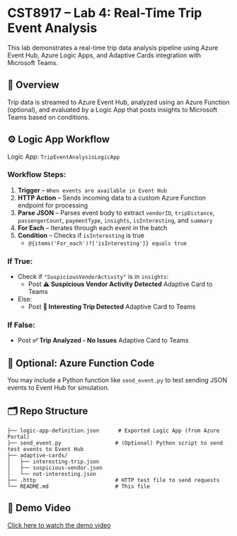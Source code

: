 <!-- 

Repo link:
https://github.com/degu0055/Lab-4-Real-Time-Trip-Event-Analysis


ChatGPT:
https://chatgpt.com/c/68883c5e-6850-8001-b904-fad3c71dec17

JSON:
https://chatgpt.com/c/68886f49-c814-8001-9bc2-56a55b39a774

Sample Data:
https://chatgpt.com/c/688ae0ff-59b4-8001-87d2-886d536754cc


Parse JSON step:
{
  "type": "array",
  "items": {
    "type": "object",
    "properties": {
      "vendorID": {
        "type": "string"
      },
      "tripDistance": {
        "type": "number"
      },
      "passengerCount": {
        "type": "integer"
      },
      "paymentType": {
        "type": "string"
      },
      "insights": {
        "type": "array",
        "items": {
          "type": "string"
        }
      },
      "isInteresting": {
        "type": "boolean"
      },
      "summary": {
        "type": "string"
      }
    },
    "required": [
      "isInteresting"
    ]
  }
}

If else JSON card:
{
  "type": "AdaptiveCard",
  "body": [
    {
      "type": "TextBlock",
      "text": "@{if(contains(items('For_each')?['insights'], 'SuspiciousVendorActivity'), '⚠️ Suspicious Vendor Activity Detected', '🚨 Interesting Trip Detected')}",
      "weight": "Bolder",
      "size": "Large",
      "color": "Attention"
    },
    {
      "type": "FactSet",
      "facts": [
        { "title": "Vendor", "value": "@{items('For_each')?['vendorID']}" },
        { "title": "Distance (mi)", "value": "@{items('For_each')?['tripDistance']}" },
        { "title": "Passengers", "value": "@{items('For_each')?['passengerCount']}" },
        { "title": "Payment", "value": "@{items('For_each')?['paymentType']}" },
        { "title": "Insights", "value": "@{join(items('For_each')?['insights'], ', ')}" }
      ]
    }
  ],
  "actions": [],
  "version": "1.2"
}

 -->

 # CST8917 – Lab 4: Real-Time Trip Event Analysis

This lab demonstrates a real-time trip data analysis pipeline using Azure Event Hub, Azure Logic Apps, and Adaptive Cards integration with Microsoft Teams.

## 📌 Overview

Trip data is streamed to Azure Event Hub, analyzed using an Azure Function (optional), and evaluated by a Logic App that posts insights to Microsoft Teams based on conditions.

## ⚙️ Logic App Workflow

Logic App: `TripEventAnalysisLogicApp`

### Workflow Steps:
1. **Trigger** – `When events are available in Event Hub`
2. **HTTP Action** – Sends incoming data to a custom Azure Function endpoint for processing
3. **Parse JSON** – Parses event body to extract `vendorID`, `tripDistance`, `passengerCount`, `paymentType`, `insights`, `isInteresting`, and `summary`
4. **For Each** – Iterates through each event in the batch
5. **Condition** – Checks if `isInteresting` is true  
   - `@{items('For_each')?['isInteresting']} equals true`

### If True:
- Check if `"SuspiciousVendorActivity"` is in `insights`:
  - Post **⚠️ Suspicious Vendor Activity Detected** Adaptive Card to Teams  
- Else:
  - Post **🚨 Interesting Trip Detected** Adaptive Card to Teams

### If False:
- Post **✅ Trip Analyzed - No Issues** Adaptive Card to Teams

## 🧠 Optional: Azure Function Code

You may include a Python function like `send_event.py` to test sending JSON events to Event Hub for simulation.

## 🗂️ Repo Structure

```
├── logic-app-definition.json      # Exported Logic App (from Azure Portal)
├── send_event.py                 # (Optional) Python script to send test events to Event Hub
├── adaptive-cards/
│   ├── interesting-trip.json
│   ├── suspicious-vendor.json
│   └── not-interesting.json
├── .http                         # HTTP test file to send requests
└── README.md                     # This file
```

## 🎥 Demo Video

[Click here to watch the demo video](https://drive.google.com/file/d/1G3u5Q_dQBcJ8-IjJlraqmEPmrl2vgBvZ/view?usp=sharing)


